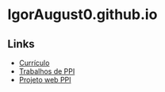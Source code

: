 # IgorAugust0.github.io

## Links

 - [Currículo](https://igoraugust0.github.io/personal-portfolio/)
 - [Trabalhos de PPI](https://igoraugust0.github.io/PPI/)
 - [Projeto web PPI](https://igoraugust0.github.io/ProjetoWebPPI/)
 

